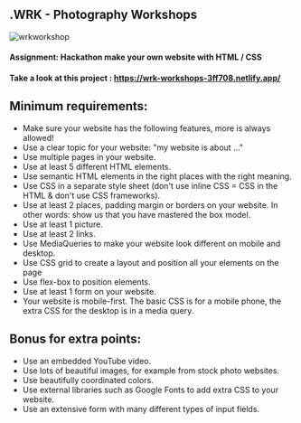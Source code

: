 ## .WRK - Photography Workshops

![wrkworkshop](https://user-images.githubusercontent.com/72910410/110693004-42053c80-81e7-11eb-82d7-ce53b4675d12.jpg)

#### **Assignment: Hackathon make your own website with HTML / CSS**

#### **Take a look at this project : https://wrk-workshops-3ff708.netlify.app/**

## Minimum requirements:

- Make sure your website has the following features, more is always allowed!
- Use a clear topic for your website: "my website is about ..."
- Use multiple pages in your website.
- Use at least 5 different HTML elements.
- Use semantic HTML elements in the right places with the right meaning.
- Use CSS in a separate style sheet (don't use inline CSS = CSS in the HTML & don't use CSS frameworks).
- Use at least 2 places, padding margin or borders on your website. In other words: show us that you have mastered the box model.
- Use at least 1 picture.
- Use at least 2 links.
- Use MediaQueries to make your website look different on mobile and desktop.
- Use CSS grid to create a layout and position all your elements on the page
- Use flex-box to position elements.
- Use at least 1 form on your website.
- Your website is mobile-first. The basic CSS is for a mobile phone, the extra CSS for the desktop is in a media query.

## Bonus for extra points:

- Use an embedded YouTube video.
- Use lots of beautiful images, for example from stock photo websites.
- Use beautifully coordinated colors.
- Use external libraries such as Google Fonts to add extra CSS to your website.
- Use an extensive form with many different types of input fields.

